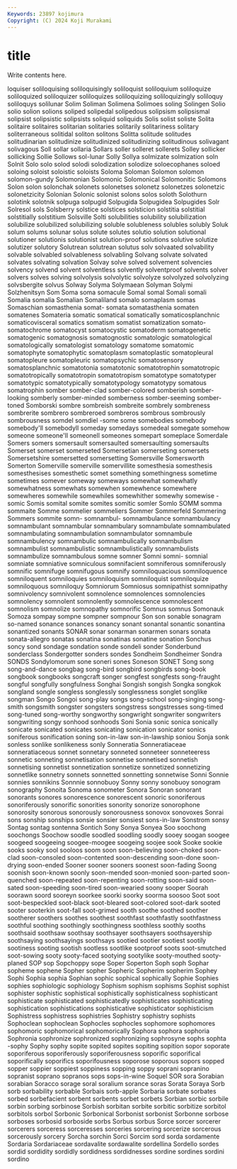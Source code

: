 ```yaml
---
Keywords: 23897 kojimura
Copyright: (C) 2024 Koji Murakami
---
```


# title

Write contents here.



loquiser soliloquising
soliloquisingly soliloquist soliloquium soliloquize soliloquized soliloquizer soliloquizes soliloquizing soliloquizingly soliloquy
soliloquys solilunar Solim Soliman Solimena Solimoes soling Solingen Solio solio
solion solions soliped solipedal solipedous solipsism solipsismal solipsist solipsistic solipsists
soliquid soliquids Solis solist soliste Solita solitaire solitaires solitarian solitaries
solitarily solitariness solitary soliterraneous solitidal soliton solitons Solitta solitude solitudes
solitudinarian solitudinize solitudinized solitudinizing solitudinous solivagant solivagous Soll sollar sollaria
Sollars soller solleret sollerets Solley sollicker sollicking Sollie Sollows sol-lunar
Solly Sollya solmizate solmization soln Solnit Solo solo solod solodi
solodization solodize soloecophanes soloed soloing soloist soloistic soloists Soloma Soloman
Solomon solomon solomon-gundy Solomonian Solomonic Solomonical Solomonitic Solomons Solon solon
solonchak solonets solonetses solonetz solonetzes solonetzic solonetzicity Solonian Solonic solonist
solons solos soloth Solothurn solotink solotnik solpuga solpugid Solpugida Solpugidea
Solpugides Solr Solresol sols Solsberry solstice solstices solsticion solstitia solstitial
solstitially solstitium Solsville Solti solubilities solubility solubilization solubilize solubilized solubilizing
soluble solubleness solubles solubly Soluk solum solums solunar solus solute
solutes solutio solution solutional solutioner solutionis solutionist solution-proof solutions solutive
solutize solutizer solutory Solutrean solutrean solutus solv solvaated solvability solvable
solvabled solvableness solvabling Solvang solvate solvated solvates solvating solvation Solvay
solve solved solvement solvencies solvency solvend solvent solventless solvently solventproof
solvents solver solvers solves solving solvolysis solvolytic solvolyze solvolyzed solvolyzing
solvsbergite solvus Solway Solyma Solymaean Solyman Solymi Solzhenitsyn Som Soma
soma somacule Somal somal Somali somali Somalia somalia Somalian Somaliland
somalo somaplasm somas Somaschian somasthenia somat- somata somatasthenia somaten somatenes
Somateria somatic somatical somatically somaticosplanchnic somaticovisceral somatics somatism somatist somatization
somato- somatochrome somatocyst somatocystic somatoderm somatogenetic somatogenic somatognosis somatognostic somatologic
somatological somatologically somatologist somatology somatome somatomic somatophyte somatophytic somatoplasm somatoplastic
somatopleural somatopleure somatopleuric somatopsychic somatosensory somatosplanchnic somatotonia somatotonic somatotrophin somatotropic
somatotropically somatotropin somatotropism somatotype somatotyper somatotypic somatotypically somatotypology somatotypy somatous
somatrophin somber somber-clad somber-colored somberish somber-looking somberly somber-minded somberness somber-seeming
somber-toned Somborski sombre sombreish sombreite sombrely sombreness sombrerite sombrero sombreroed
sombreros sombrous sombrously sombrousness somdel somdiel -some some somebodies somebody
somebody'll somebodyll someday somedays somedeal somegate somehow someone someone'll someonell
someones somepart someplace Somerdale Somers somers somersault somersaulted somersaulting somersaults
Somerset somerset somerseted Somersetian somerseting somersets Somersetshire somersetted somersetting Somersville
Somersworth Somerton Somerville somerville somervillite somesthesia somesthesis somesthesises somesthetic somet
something somethingness sometime sometimes somever someway someways somewhat somewhatly somewhatness
somewhats somewhen somewhence somewhere somewheres somewhile somewhiles somewhither somewhy somewise
-somic Somis somital somite somites somitic somler Somlo SOMM somma
sommaite Somme sommelier sommeliers Sommer Sommerfeld Sommering Sommers sommite somn-
somnambul- somnambulance somnambulancy somnambulant somnambular somnambulary somnambulate somnambulated somnambulating somnambulation
somnambulator somnambule somnambulency somnambulic somnambulically somnambulism somnambulist somnambulistic somnambulistically somnambulists
somnambulize somnambulous somne somner Somni somni- somnial somniate somniative somniculous
somnifacient somniferous somniferously somnific somnifuge somnifugous somnify somniloquacious somniloquence somniloquent
somniloquies somniloquism somniloquist somniloquize somniloquous somniloquy Somniorum Somniosus somnipathist somnipathy
somnivolency somnivolent somnolence somnolences somnolencies somnolency somnolent somnolently somnolescence somnolescent
somnolism somnolize somnopathy somnorific Somnus somnus Somonauk Somoza sompay sompne
sompner sompnour Son son sonable sonagram so-named sonance sonances sonancy
sonant sonantal sonantic sonantina sonantized sonants SONAR sonar sonarman sonarmen
sonars sonata sonata-allegro sonatas sonatina sonatinas sonatine sonation Sonchus soncy
sond sondage sondation sonde sondeli sonder Sonderbund sonderclass Sondergotter sonders
sondes Sondheim Sondheimer Sondra SONDS Sondylomorum sone soneri sones Soneson
SONET Song song song-and-dance songbag song-bird songbird songbirds song-book songbook
songbooks songcraft songer songfest songfests song-fraught songful songfully songfulness Songhai
Songish songish Songka songkok songland songle songless songlessly songlessness songlet
songlike songman Songo Songoi song-play songs song-school song-singing song-smith songsmith
songster songsters songstress songstresses song-timed song-tuned song-worthy songworthy songwright songwriter
songwriters songwriting songy sonhood sonhoods Soni Sonia sonic sonica sonically
sonicate sonicated sonicates sonicating sonication sonicator sonics soniferous sonification soning
son-in-law son-in-lawship soniou Sonja sonk sonless sonlike sonlikeness sonly Sonneratia
Sonneratiaceae sonneratiaceous sonnet sonnetary sonneted sonneteer sonneteeress sonnetic sonneting sonnetisation
sonnetise sonnetised sonnetish sonnetising sonnetist sonnetization sonnetize sonnetized sonnetizing sonnetlike
sonnetry sonnets sonnetted sonnetting sonnetwise Sonni Sonnie sonnies sonnikins Sonnnie
sonnobuoy Sonny sonny sonobuoy sonogram sonography Sonoita Sonoma sonometer Sonora
Sonoran sonorant sonorants sonores sonorescence sonorescent sonoric sonoriferous sonoriferously sonorific
sonorities sonority sonorize sonorophone sonorosity sonorous sonorously sonorousness sonovox sonovoxes
Sonrai sons sonship sonships sonsie sonsier sonsiest sons-in-law Sonstrom sonsy
Sontag sontag sontenna Sontich Sony Sonya Sonyea Soo soochong soochongs
Soochow soodle soodled soodling soodly sooey soogan soogee soogeed soogeeing
soogee-moogee soogeing soojee sook Sooke sookie sooks sooky sool sooloos
soom soon soon-believing soon-choked soon-clad soon-consoled soon-contented soon-descending soon-done soon-drying
soon-ended Sooner sooner sooners soonest soon-fading Soong soonish soon-known soonly
soon-mended soon-monied soon-parted soon-quenched soon-repeated soon-repenting soon-rotting soon-said soon-sated soon-speeding
soon-tired soon-wearied soony sooper Soorah soorawn soord sooreyn soorkee soorki
soorky soorma soosoo Soot soot soot-bespeckled soot-black soot-bleared soot-colored soot-dark
sooted sooter sooterkin soot-fall soot-grimed sooth soothe soothed soother sootherer
soothers soothes soothest soothfast soothfastly soothfastness soothful soothing soothingly soothingness
soothless soothly sooths soothsaid soothsaw soothsay soothsayer soothsayers soothsayership soothsaying
soothsayings soothsays sootied sootier sootiest sootily sootiness sooting sootish sootless
sootlike sootproof soots soot-smutched soot-sowing sooty sooty-faced sootying sootylike sooty-mouthed
sooty-planed SOP sop Sopchoppy sope Soper Soperton Soph soph Sophar
sopheme sophene Sopher sopher Sopheric Sopherim sopherim Sophey Sophi Sophia
sophia Sophian sophic sophical sophically Sophie Sophies sophies sophiologic sophiology
Sophism sophism sophisms Sophist sophist sophister sophistic sophistical sophistically sophisticalness
sophisticant sophisticate sophisticated sophisticatedly sophisticates sophisticating sophistication sophistications sophisticative sophisticator
sophisticism Sophistress sophistress sophistries Sophistry sophistry sophists Sophoclean sophoclean Sophocles
sophocles sophomore sophomores sophomoric sophomorical sophomorically Sophora sophora sophoria Sophronia
sophronize sophronized sophronizing sophrosyne sophs sophta -sophy Sophy sophy sopite
sopited sopites sopiting sopition sopor soporate soporiferous soporiferously soporiferousness soporific
soporifical soporifically soporifics soporifousness soporose soporous sopors sopped sopper soppier
soppiest soppiness sopping soppy soprani sopranino sopranist soprano sopranos sops
sops-in-wine Soquel SOR sora Sorabian sorabian Soracco sorage soral soralium
sorance soras Sorata Soraya Sorb sorb sorbability sorbable Sorbais sorb-apple
Sorbaria sorbate sorbates sorbed sorbefacient sorbent sorbents sorbet sorbets Sorbian
sorbic sorbile sorbin sorbing sorbinose Sorbish sorbitan sorbite sorbitic sorbitize
sorbitol sorbitols sorbol Sorbonic Sorbonical Sorbonist sorbonist Sorbonne sorbose sorboses
sorbosid sorboside sorbs Sorbus sorbus Sorce sorcer sorcerer sorcerers sorceress
sorceresses sorceries sorcering sorcerize sorcerous sorcerously sorcery Sorcha sorchin Sorci
Sorcim sord sorda sordamente Sordaria Sordariaceae sordavalite sordawalite sordellina Sordello
sordes sordid sordidity sordidly sordidness sordidnesses sordine sordines sordini sordino
